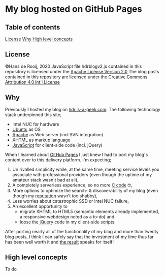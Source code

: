 # My blog hosted on GitHub Pages

## Table of contents
[License](#license)
[Why](#why)
[High level concepts](#high-level-concepts)

## License
©Hans de Rooij, 2020
JavaScript file hdrblogv2.js contained in this repository is licensed under the [Apache License Version 2.0](https://raw.githubusercontent.com/hdr1001/blog/master/js/LICENSE-2.0.txt)
The blog posts contained in this repository are licensed under the [Creative Commons Attribution 4.0 Int'l License](https://creativecommons.org/licenses/by/4.0/)

## Why

 Previously I hosted my blog on [hdr.is-a-geek.com](https://hdr.is-a-geek.com "HdR is a geek"). The following technology stack underpinned this site;

- Intel NUC for hardware
- [Ubuntu](https://hdr1001.github.io/blog/?content=ubuntu.html "I ❤ Ubuntu") as OS
- [Apache](https://hdr1001.github.io/blog/?content=apache_httpd.html "I ❤ Apache") as Web server (incl SVN integration) 
- [XHTML](https://bit.ly/3ngTG7h, "XHTML Markup Validation Service") as markup language
- [JavaScript](https://hdr.is-a-geek.com/svn/blog/js/a2blog_main.js "In hindsight, jQuery code is ugly") for client-side code (incl. jQuery) 

When I learned about [GitHub Pages](https://pages.github.com/ "GitHub Pages") I just knew I had to port my blog's content over to this delivery platform. I'm expecting; 

1. Un rivalled simplicity while, at the same time, meeting service levels you associate with professional providers (even though the uptime of my amateur stack wasn't bad at all),
2. A completely serverless experience, so no more [C code](https://hdr.is-a-geek.com/svn/blog/c/a2blog_main.c "Apache module code") 🤓,
3. More options to optimize the search- & discoverability of my blog (even though my [reputation](https://talosintelligence.com/reputation_center/lookup?search=https%3A%2F%2Fhdr.is-a-geek.com "Talos intelligence") wasn't too shabby),
4. Less worries about catastrophic SSD or Intel NUC failure,
5. An excellent opportunity to
   - migrate XHTML to HTML5 (semantic elements already implemented, a responsive webdesign noted as a to-do) and
   - loose the [jQuery](http://youmightnotneedjquery.com/ "Do you actually need jQuery?") code in my client-side scripts.

After porting nearly all of the functionality of my blog and more than twenty blog posts, I think I can safely say that the investment of my time thus far has been well worth it and [the result](https://hdr1001.github.io/blog/ "Blog Hans de Rooij") speaks for itself!

## High level concepts

To do
